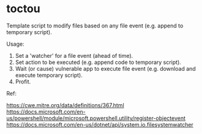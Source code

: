 # toctou

Template script to modify files based on any file event (e.g. append to temporary script).

Usage: 
1. Set a 'watcher' for a file event (ahead of time). 
2. Set action to be executed (e.g. append code to temporary script).
3. Wait (or cause) vulnerable app to execute file event (e.g. download and execute temporary script).
4. Profit. 

Ref:

https://cwe.mitre.org/data/definitions/367.html
https://docs.microsoft.com/en-us/powershell/module/microsoft.powershell.utility/register-objectevent
https://docs.microsoft.com/en-us/dotnet/api/system.io.filesystemwatcher

